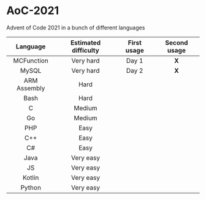 # AoC-2021
Advent of Code 2021 in a bunch of different languages

Language | Estimated difficulty | First usage | Second usage
:---:|:---:|:---:|:---:
MCFunction | Very hard | Day 1 | **X**
MySQL | Very hard | Day 2 | **X**
ARM Assembly | Hard |  | 
Bash | Hard |  | 
C | Medium |  | 
Go | Medium |  | 
PHP | Easy |  | 
C++ | Easy |  | 
C# | Easy |  | 
Java | Very easy |  | 
JS | Very easy |  | 
Kotlin | Very easy |  | 
Python | Very easy |  | 
